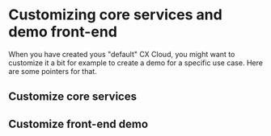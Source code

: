 # Customizing core services and demo front-end

When you have created yous "default" CX Cloud, you might want to customize it a bit for example to create a demo for a specific use case. Here are some pointers for that. 

## Customize core services

## Customize front-end demo
